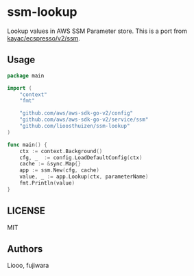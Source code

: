 # ssm-lookup

Lookup values in AWS SSM Parameter store. This is a port from [kayac/ecspresso/v2/ssm](https://github.com/kayac/ecspresso/tree/v2/ssm).

## Usage

```go
package main

import (
    "context"
    "fmt"

    "github.com/aws/aws-sdk-go-v2/config"
    "github.com/aws/aws-sdk-go-v2/service/ssm"
    "github.com/lioosthuizen/ssm-lookup"
)

func main() {
	ctx := context.Background()
	cfg, _  := config.LoadDefaultConfig(ctx)
	cache := &sync.Map{}
	app := ssm.New(cfg, cache)
	value, _ := app.Lookup(ctx, parameterName)
	fmt.Println(value)
}
```

## LICENSE

MIT

## Authors

Liooo, fujiwara
